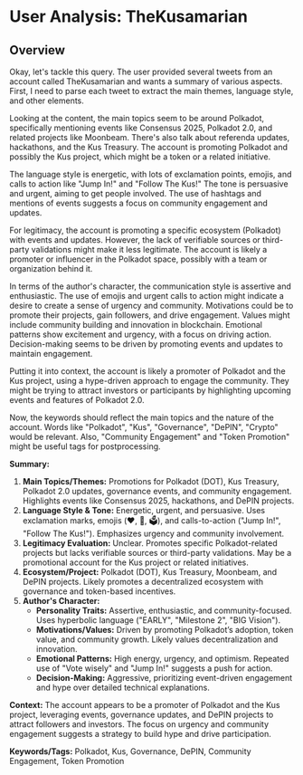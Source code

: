 # User Analysis: TheKusamarian

## Overview

<think>
Okay, let's tackle this query. The user provided several tweets from an account called TheKusamarian and wants a summary of various aspects. First, I need to parse each tweet to extract the main themes, language style, and other elements.

Looking at the content, the main topics seem to be around Polkadot, specifically mentioning events like Consensus 2025, Polkadot 2.0, and related projects like Moonbeam. There's also talk about referenda updates, hackathons, and the Kus Treasury. The account is promoting Polkadot and possibly the Kus project, which might be a token or a related initiative.

The language style is energetic, with lots of exclamation points, emojis, and calls to action like "Jump In!" and "Follow The Kus!" The tone is persuasive and urgent, aiming to get people involved. The use of hashtags and mentions of events suggests a focus on community engagement and updates.

For legitimacy, the account is promoting a specific ecosystem (Polkadot) with events and updates. However, the lack of verifiable sources or third-party validations might make it less legitimate. The account is likely a promoter or influencer in the Polkadot space, possibly with a team or organization behind it.

In terms of the author's character, the communication style is assertive and enthusiastic. The use of emojis and urgent calls to action might indicate a desire to create a sense of urgency and community. Motivations could be to promote their projects, gain followers, and drive engagement. Values might include community building and innovation in blockchain. Emotional patterns show excitement and urgency, with a focus on driving action. Decision-making seems to be driven by promoting events and updates to maintain engagement.

Putting it into context, the account is likely a promoter of Polkadot and the Kus project, using a hype-driven approach to engage the community. They might be trying to attract investors or participants by highlighting upcoming events and features of Polkadot 2.0.

Now, the keywords should reflect the main topics and the nature of the account. Words like "Polkadot", "Kus", "Governance", "DePIN", "Crypto" would be relevant. Also, "Community Engagement" and "Token Promotion" might be useful tags for postprocessing.
</think>

**Summary:**  
1. **Main Topics/Themes:** Promotions for Polkadot (DOT), Kus Treasury, Polkadot 2.0 updates, governance events, and community engagement. Highlights events like Consensus 2025, hackathons, and DePIN projects.  
2. **Language Style & Tone:** Energetic, urgent, and persuasive. Uses exclamation marks, emojis (❤️, 🚂, 🗳️), and calls-to-action ("Jump In!", "Follow The Kus!"). Emphasizes urgency and community involvement.  
3. **Legitimacy Evaluation:** Unclear. Promotes specific Polkadot-related projects but lacks verifiable sources or third-party validations. May be a promotional account for the Kus project or related initiatives.  
4. **Ecosystem/Project:** Polkadot (DOT), Kus Treasury, Moonbeam, and DePIN projects. Likely promotes a decentralized ecosystem with governance and token-based incentives.  
5. **Author's Character:**  
   - **Personality Traits:** Assertive, enthusiastic, and community-focused. Uses hyperbolic language ("EARLY", "Milestone 2", "BIG Vision").  
   - **Motivations/Values:** Driven by promoting Polkadot’s adoption, token value, and community growth. Likely values decentralization and innovation.  
   - **Emotional Patterns:** High energy, urgency, and optimism. Repeated use of "Vote wisely" and "Jump In!" suggests a push for action.  
   - **Decision-Making:** Aggressive, prioritizing event-driven engagement and hype over detailed technical explanations.  

**Context:** The account appears to be a promoter of Polkadot and the Kus project, leveraging events, governance updates, and DePIN projects to attract followers and investors. The focus on urgency and community engagement suggests a strategy to build hype and drive participation.  

**Keywords/Tags:** Polkadot, Kus, Governance, DePIN, Community Engagement, Token Promotion